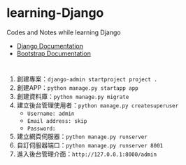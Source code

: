 # learning-Django
Codes and Notes while learning Django  
- [Django Documentation](https://docs.djangoproject.com/en/3.0/)
- [Bootstrap Documentation](https://getbootstrap.com/docs/4.4/getting-started/introduction/)

#
1. 創建專案：`django-admin startproject project .`
1. 創建APP：`python manage.py startapp app`
1. 創建資料庫：`python manage.py migrate`
1. 建立後台管理使用者：`python manage.py createsuperuser`
   - `Username: admin`
   - `Email address: skip`
   - `Password:` 
1. 建立網頁伺服器：`python manage.py runserver`
1. 自訂伺服器端口：`python manage.py runserver 8001`
1. 進入後台管理介面：`http://127.0.0.1:8000/admin`

